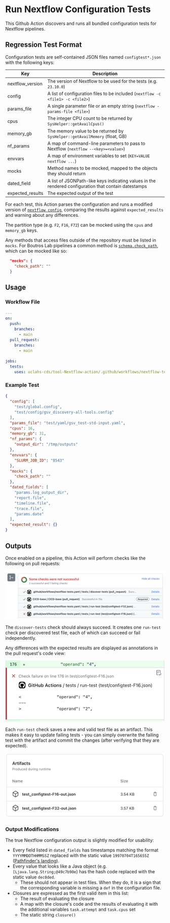 # Run Nextflow Configuration Tests

This Github Action discovers and runs all bundled configuration tests for Nextflow pipelines.

## Regression Test Format

Configuration tests are self-contained JSON files named `configtest*.json` with the following keys:

| Key | Description |
| --- | --- |
| nextflow_version | The version of Nextflow to be used for the tests (e.g. `23.10.0`) |
| config | A list of configuration files to be included (`nextflow -c <file1> -c <file2>`) |
| params_file | A single parameter file or an empty string (`nextflow -params-file <file>`) |
| cpus | The integer CPU count to be returned by `SysHelper::getAvailCpus()` |
| memory_gb | The memory value to be returned by `SysHelper::getAvailMemory` (float, GB) |
| nf_params | A map of command-line parameters to pass to Nextflow (`nextflow --<key>=<value>`) |
| envvars | A map of environment variables to set (`KEY=VALUE nextflow ...`) |
| mocks | Method names to be mocked, mapped to the objects they should return |
| dated_field | A list of JSONPath-like keys indicating values in the rendered configuration that contain datestamps |
| expected_results | The expected output of the test |

For each test, this Action parses the configuration and runs a modified version of [`nextflow config`](https://www.nextflow.io/docs/latest/cli.html#config), comparing the results against `expected_results` and warning about any differences.

The partition type (e.g. `F2`, `F16`, `F72`) can be mocked using the `cpus` and `memory_gb` keys.

Any methods that access files outside of the repository must be listed in `mocks`. For Boutros Lab pipelines a common method is [`schema.check_path`](https://github.com/uclahs-cds/pipeline-Nextflow-config/blob/3ec718630ff1862377815e6c986a8b56cea1115b/config/schema/schema.config#L51-L56), which can be mocked like so:

```json
  "mocks": {
    "check_path": ""
  }
```

## Usage

### Workflow File

```yaml
---
on:
  push:
    branches:
      - main
  pull_request:
    branches:
      - main

jobs:
  tests:
    uses: uclahs-cds/tool-Nextflow-action/.github/workflows/nextflow-tests.yml@main
```

### Example Test
```json
{
  "config": [
    "test/global.config",
    "test/config/gsv_discovery-all-tools.config"
  ],
  "params_file": "test/yaml/gsv_test-std-input.yaml",
  "cpus": 16,
  "memory_gb": 31,
  "nf_params": {
    "output_dir": "/tmp/outputs"
  },
  "envvars": {
    "SLURM_JOB_ID": "8543"
  },
  "mocks": {
    "check_path": ""
  },
  "dated_fields": [
    "params.log_output_dir",
    "report.file",
    "timeline.file",
    "trace.file",
    "params.date"
  ],
  "expected_result": {}
}
```

## Outputs

Once enabled on a pipeline, this Action will perform checks like the following on pull requests:

![Image of status checks](docs/status_checks.png)

The `discover-tests` check should always succeed. It creates one `run-test` check per discovered test file, each of which can succeed or fail independently.

Any differences with the expected results are displayed as annotations in the pull request's code view:

![Diff annotation](docs/annotation.png)

Each `run-test` check saves a new and valid test file as an artifact. This makes it easy to update failing tests - you can simply overwrite the failing test with the artifact and commit the changes (after verifying that they are expected).

![Artifact files](docs/artifacts.png)

### Output Modifications

The true Nextflow configuration output is slightly modified for usability:

* Every field listed in `dated_fields` has timestamps matching the format `YYYYMMDDTHHMMSSZ` replaced with the static value `19970704T165655Z` ([Pathfinder's landing](https://science.nasa.gov/mission/mars-pathfinder/)).
* Every value that looks like a Java object (e.g. `[Ljava.lang.String;@49c7b90e`) has the hash code replaced with the static value `dec0ded`.
    * These should not appear in test files. When they do, it is a sign that the corresponding variable is missing a `def` in the configuration file.
* Closures are expressed as the first valid item in this list:
    * The result of evaluating the closure
    * A map with the closure's code and the results of evaluating it with the additional variables `task.attempt` and `task.cpus` set
    * The static string `closure()`
